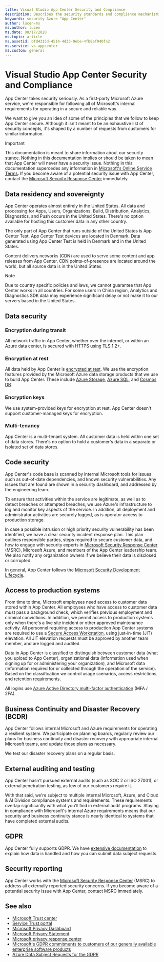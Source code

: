 ```yaml
---
title: Visual Studio App Center Security and Compliance
description: Describes the security standards and compliance mechanisms followed by Visual Studio App Center
keywords: security Azure "App Center"
author: lucen-ms
ms.author: lucen
ms.date: 08/17/2020
ms.topic: article
ms.assetid: bfd4315d-4514-4d33-9ebe-4fb8af940fa2
ms.service: vs-appcenter
ms.custom: general
---
```


# Visual Studio App Center Security and Compliance

App Center takes security seriously. As a first-party Microsoft Azure service, we're responsible for following all of Microsoft's internal requirements for operating in a secure and reliable way.

We want to give you an idea of some of the principles that we follow to keep App Center secure. Although it isn't meant to be an exhaustive list of security concepts, it's shaped by a number of requests from customers for similar information.

> [!IMPORTANT]
> This documentation is meant to share information about our security stance. Nothing in this documentation implies or should be taken to mean that App Center  will never have a security issue. Nothing in this documentation supercedes any information in [Microsoft's Online Service Terms](https://www.microsoft.com/licensing/product-licensing/products). If you become aware of a potential security issue with App Center, contact the [Microsoft Security Response Center](https://www.microsoft.com/msrc) immediately.

## Data residency and sovereignty

App Center operates almost entirely in the United States. All data and processing for Apps, Users, Organizations, Build, Distribution, Analytics, Diagnostics, and Push occurs in the United States. There's no option available for hosting this customer data in any other country.

The only part of App Center that runs outside of the United States is App Center Test. App Center Test devices are located in Denmark. Data generated using App Center Test is held in Denmark and in the United States.

Content delivery networks (CDN) are used to serve some content and app releases from App Center. CDN points-of-presence are located around the world, but all source data is in the United States.

> [!NOTE]
> Due to country specific policies and laws, we cannot guarantee that App Center works in all countries. For some users in China region, Analytics and Diagnostics SDK data may experience significant delay or not make it to our servers based in the United States. 


## Data security

### Encryption during transit

All network traffic in App Center, whether over the internet, or within an Azure data center, is secured with [HTTPS using TLS 1.2+](https://azure.microsoft.com/updates/azuretls12/).

### Encryption at rest

All data held by App Center is [encrypted at rest](https://docs.microsoft.com/azure/security/fundamentals/encryption-overview). We use the encryption features provided by the Microsoft Azure data storage products that we use to build App Center. These include [Azure Storage](https://docs.microsoft.com/azure/storage/common/storage-service-encryption), [Azure SQL](https://docs.microsoft.com/azure/azure-sql/database/security-overview#information-protection-and-encryption), and [Cosmos DB](https://docs.microsoft.com/azure/cosmos-db/database-encryption-at-rest).

### Encryption keys

We use system-provided keys for encryption at rest. App Center doesn't support customer-managed keys for encryption.

### Multi-tenancy

App Center is a multi-tenant system. All customer data is held within one set of data stores. There's no option to hold a customer's data in a separate or isolated set of data stores.

## Code security

App Center's code base is scanned by internal Microsoft tools for issues such as out-of-date dependencies, and known security vulnerabilities. Any issues that are found are shown in a security dashboard, and addressed by the engineering team.

To ensure that activities within the service are legitimate, as well as to detect breaches or attempted breaches, we use Azure's infrastructure to log and monitor key aspects of the service. In addition, all deployment and administrator activities are securely logged, as is operator access to production storage.

In case a possible intrusion or high priority security vulnerability has been identified, we have a clear security incident response plan. This plan outlines responsible parties, steps required to secure customer data, and how to engage with security experts in [Microsoft Security Response Center](https://www.microsoft.com/msrc) (MSRC), Microsoft Azure, and members of the App Center leadership team. We also notify any organization owners if we believe their data is disclosed or corrupted.

In general, App Center follows the [Microsoft Security Development Lifecycle](https://www.microsoft.com/securityengineering/sdl).

## Access to production systems

From time to time, Microsoft employees need access to customer data stored within App Center. All employees who have access to customer data must pass a background check, which verifies previous employment and criminal convictions. In addition, we permit access to production systems only when there's a live site incident or other approved maintenance activity. All personnel requiring access to production App Center systems are required to use a [Secure Access Workstation](https://docs.microsoft.com/windows-server/identity/securing-privileged-access/privileged-access-workstations), using just-in-time (JIT) elevation. All JIT elevation requests must be approved by another team member, and are logged and audited.

Data in App Center is classified to distinguish between customer data (what you upload to App Center), organizational data (information used when signing up for or administering your organization), and Microsoft data (information required for or collected through the operation of the service). Based on the classification we control usage scenarios, access restrictions, and retention requirements.

All logins use [Azure Active Directory multi-factor authentication](https://docs.microsoft.com/azure/active-directory/authentication/concept-mfa-howitworks) (MFA / 2FA).

## Business Continuity and Disaster Recovery (BCDR)

App Center follows internal Microsoft and Azure requirements for operating a resilient system. We participate on planning boards, regularly review our plans for business continuity and disaster recovery with appropriate internal Microsoft teams, and update those plans as necessary.

We test our disaster recovery plans on a regular basis.

## External auditing and testing

App Center hasn't pursued external audits (such as SOC 2 or ISO 27001), or external penetration testing, as few of our customers require it.

With that said, we're subject to multiple internal Microsoft, Azure, and Cloud & AI Division compliance systems and requirements. These requirements overlap significantly with what you’ll find in external audit programs. Staying in compliance with Microsoft's internal Azure requirements means that our security and business continuity stance is nearly identical to systems that have completed external audits.

## GDPR

App Center fully supports GDPR. We have [extensive documentation](https://docs.microsoft.com/appcenter/gdpr/) to explain how data is handled and how you can submit data subject requests.

## Security reporting

App Center works with the [Microsoft Security Response Center](https://www.microsoft.com/msrc) (MSRC) to address all externally reported security concerns. If you become aware of a potential security issue with App Center, contact MSRC immediately.

## See also

- [Microsoft Trust center](https://www.microsoft.com/trust-center/privacy/gdpr-overview)
- [Service Trust portal](https://servicetrust.microsoft.com/ViewPage/GDPRGetStarted)
- [Microsoft Privacy Dashboard](https://account.microsoft.com/privacy)
- [Microsoft Privacy Statement](https://privacy.microsoft.com/privacystatement)
- [Microsoft privacy response center](https://aka.ms/userprivacysite)
- [Microsoft's GDPR commitments to customers of our generally available enterprise software products](https://docs.microsoft.com/legal/gdpr)
- [Azure Data Subject Requests for the GDPR](https://docs.microsoft.com/microsoft-365/compliance/gdpr-dsr-azure)

